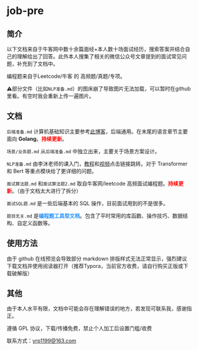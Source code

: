 # job-pre

## 简介

以下文档来自于牛客网中数十余篇面经+本人数十场面试经历，搜索答案并结合自己的理解给出了回答。此外本人搜集了相关的微信公众号文章提到的面试常见问题，补充到了文档中。

编程题来自于Leetcode/牛客 的 高频题/真题/专项。

⚠️部分文件（比如`NLP准备.md`）的图床崩了导致图片无法加载，可以暂时在github里看。有空时我会重新上传一遍图片。



## 文档

`后端准备.md` 计算机基础知识主要参考[此博客](https://www.xiaolincoding.com/)，后端通用。在末尾的语言章节主要面向 **Golang**。<font color=red>**持续更新**</font>。

`场景/业务题.md` 从`后端准备.md` 中独立出来，主要关于场景方案设计。

`NLP准备.md` 由李沐老师的课入门，[教程](https://zh-v2.d2l.ai/chapter_preface/index.html)和[视频](https://space.bilibili.com/1567748478?spm_id_from=333.337.0.0)点击链接跳转。对于 Transformer 和 Bert 等重点模块给了更详细的问题。

`面试算法题.md` 和`面试算法题2.md` 取自牛客网/leetcode 高频面试编程题。<font color=red>**持续更新**</font>。（由于文档太大进行了拆分）

`面试SQL题.md` 是一些后端基本的 SQL 操作，目前面试用到的不是很多。

`题目无关.md` 是<font color=dodgerblue>**编程题工具型文档**</font>。包含了平时常用的库函数、操作技巧、数据结构、自定义函数等。



## 使用方法

由于 github 在线预览会导致部分 markdown 排版样式无法正常显示，强烈建议下载文档并使用阅读器打开（推荐Typora，当前官方收费，请自行购买正版或下载破解版）



## 其他

由于本人水平有限，文档中可能会存在理解错误的地方，若发现可联系我，感谢指正。

遵循 GPL 协议，下载/传播免费，禁止个人加工后设置门槛/收费

联系方式：yrp1199@163.com
